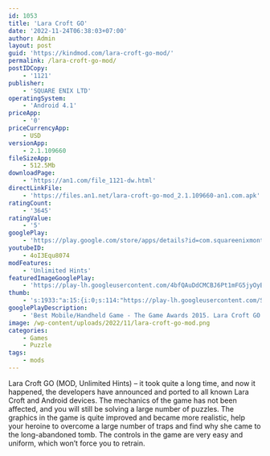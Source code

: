 ```yaml
---
id: 1053
title: 'Lara Croft GO'
date: '2022-11-24T06:38:03+07:00'
author: Admin
layout: post
guid: 'https://kindmod.com/lara-croft-go-mod/'
permalink: /lara-croft-go-mod/
postIDCopy:
    - '1121'
publisher:
    - 'SQUARE ENIX LTD'
operatingSystem:
    - 'Android 4.1'
priceApp:
    - '0'
priceCurrencyApp:
    - USD
versionApp:
    - 2.1.109660
fileSizeApp:
    - 512.5Mb
downloadPage:
    - 'https://an1.com/file_1121-dw.html'
directLinkFile:
    - 'https://files.an1.net/lara-croft-go-mod_2.1.109660-an1.com.apk'
ratingCount:
    - '3645'
ratingValue:
    - '5'
googlePlay:
    - 'https://play.google.com/store/apps/details?id=com.squareenixmontreal.lcgo'
youtubeID:
    - 4oI3Equ8074
modFeatures:
    - 'Unlimited Hints'
featuredImageGooglePlay:
    - 'https://play-lh.googleusercontent.com/4bfQAuDdCMCBJ6Pt1mFG5jyOyBGhT9pCMGOdGhmeaPMSGrmjXlYCzY2TGQjdh9CS9WE'
thumb:
    - 's:1933:"a:15:{i:0;s:114:"https://play-lh.googleusercontent.com/ScotT4EVznLCCZ_drP986pmdXwp_aJi72L3DtnbHyO6cYMgSAFh5iMPaG_egHk7FMA=w526-h296";i:1;s:115:"https://play-lh.googleusercontent.com/zp2TJe6k8jdgu_4Pr9uhylXezxdrfsz6wgnrWR-Ro1Us0OTh86n95GhulfF7S6Jhce4=w526-h296";i:2;s:116:"https://play-lh.googleusercontent.com/5cwOOfVIQfhFUabGGBvInAPnWJl2ykbvArEuOwULeFb3FRugpyqNHTaOjhnSTG0hFzZv=w526-h296";i:3;s:115:"https://play-lh.googleusercontent.com/UJiMer13_SOSufhbTO6MeQtR6uRYc2Kjgn_Ri-VY7lz8Gg4sPH6Hj2uagxEJCFIkA4I=w526-h296";i:4;s:115:"https://play-lh.googleusercontent.com/BPtk8lN9aKeJlhHP8NI6Cb0g0Rb307cG4X1SLvNpWeMQ5lAWAtREF6iyLnpLYQfaXqA=w526-h296";i:5;s:114:"https://play-lh.googleusercontent.com/AAxlH1tKJQDn9RjCC-9aROK4YaqCtOPRyotjPpXyQe7DkWOU9GdrjD-9d5029e-stQ=w526-h296";i:6;s:114:"https://play-lh.googleusercontent.com/noPvEUaVFoDMmhUOAR03o3ijbdnpPe98x9o82qWNDXuZ7TLDZhA8cjhcxTNKKFIR5A=w526-h296";i:7;s:115:"https://play-lh.googleusercontent.com/YiAtFO8Ebcmj5xfjWI2ySIIk5m92GUFnwosmxy9ZnEwCI85jok85PfUt52f-DrXlGk0=w526-h296";i:8;s:116:"https://play-lh.googleusercontent.com/5ygykFcsOfl0xANp2dtpVhP6ZRVaVpASjh_XPAyD6qJPFTHRsjmf72BwBEkn0k5flLaf=w526-h296";i:9;s:115:"https://play-lh.googleusercontent.com/_DwpNEYXJt6U5XW1TQ0fTqZKluxSvLzHcked27naiUNA7xlHpl08PA1oeN0ph7dDd_c=w526-h296";i:10;s:115:"https://play-lh.googleusercontent.com/QVU7UyR4dvrMARkUJyq-Y-m9DL76Qjgt1lnsz4ptdtIhYx8CcMuifkF7TvrR1O4veaw=w526-h296";i:11;s:115:"https://play-lh.googleusercontent.com/PjEnoVAXfkY_Ot5TFnJWkECcPiFm9wCj79O6wqGF_Ulmcw6O5Uo_tNnVmlSZ7DFKbyQ=w526-h296";i:12;s:116:"https://play-lh.googleusercontent.com/FlaBASeIgeW-Q98dLOY-DYBbWhjHsn9nVrQKd60yBPUMy37_ju-rW58gkfnKF7txzO8l=w526-h296";i:13;s:115:"https://play-lh.googleusercontent.com/azKEJebs2O9pOpOPSdy11EWmO3ENRQIT2sxH3KZKAF4RZXGKfjJNaET18bLuOmT3ZwU=w526-h296";i:14;s:116:"https://play-lh.googleusercontent.com/dYeA0BeGYobEd_sNQncng98e-e-sFymmgLrok1Vrr3ct9cDPWmNnNCbAJoQP5k6RZt2b=w526-h296";}";'
googlePlayDescription:
    - 'Best Mobile/Handheld Game - The Game Awards 2015. Lara Croft GO is a turn based puzzle-adventure set in a long-forgotten world. Explore the ruins of an ancient civilization, discover well-kept secrets and face deadly challenges as you uncover the myth of the Queen of Venom.. • Experience lush visuals and a captivating soundtrack'
image: /wp-content/uploads/2022/11/lara-croft-go-mod.png
categories:
    - Games
    - Puzzle
tags:
    - mods
---
```


Lara Croft GO (MOD, Unlimited Hints) – it took quite a long time, and now it happened, the developers have announced and ported to all known Lara Croft and Android devices. The mechanics of the game has not been affected, and you will still be solving a large number of puzzles. The graphics in the game is quite improved and became more realistic, help your heroine to overcome a large number of traps and find why she came to the long-abandoned tomb. The controls in the game are very easy and uniform, which won’t force you to retrain.